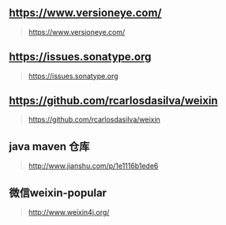 ## https://www.versioneye.com/
> https://www.versioneye.com/
## https://issues.sonatype.org
> https://issues.sonatype.org
## https://github.com/rcarlosdasilva/weixin
> https://github.com/rcarlosdasilva/weixin
## java  maven 仓库
> http://www.jianshu.com/p/1e1116b1ede6
## 微信weixin-popular
> http://www.weixin4j.org/
